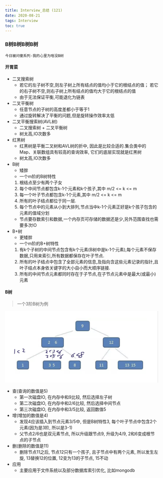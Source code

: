 ```yaml
---
title: Interview_总结 (121)
date: 2020-08-21
tags: Interview
toc: true
---
```


### B树B树B树B树
    今日被问傻系列-我的心里为啥没B树

<!-- more -->

#### 开胃菜
- 二叉搜索树
    * 若它的左子树不空,则左子树上所有结点的值均小于它的根结点的值； 若它的右子树不空,则右子树上所有结点的值均大于它的根结点的值
    * 由于无法保证平衡,可能退化为链表
- 二叉平衡树
    * 任意节点的子树的高度差都小于等于1
    * 通过旋转解决了平衡的问题,但是旋转操作效率太低
- 二叉平衡搜索树(AVL树)
    * 二叉搜索树 + 二叉平衡树
    * 树太高,IO次数多
- 红黑树
    * 红黑树是平衡二叉树和AVL树的折中, 因此是比较合适的.集合类中的Map、关联数组具有较高的查询效率, 它们的底层实现就是红黑树
    * 树太高,IO次数多
- B树
    * 矮胖
    * 一个m阶的B树特性
    1. 根结点至少有两个子女
    2. 每个中间节点都包含k-1个元素和k个孩子,其中 m/2 <= k <= m
    3. 每一个叶子节点都包含k-1个元素,其中 m/2 <= k <= m
    4. 所有的叶子结点都位于同一层.
    5. 每个节点中的元素从小到大排列,节点当中k-1个元素正好是k个孩子包含的元素的值域分划
    * 节点要存数索引和数据,一个内存页可存储的数据还是少,另外范围查找也需要多次IO
- B+树
    * 更矮胖
    * 一个m阶的B+树特性
    1. 有k个子树的中间节点包含有k个元素(B树中是k-1个元素),每个元素不保存数据,只用来索引,所有数据都保存在叶子节点.
    2. 所有的叶子结点中包含了全部元素的信息,及指向含这些元素记录的指针,且叶子结点本身依关键字的大小自小而大顺序链接.
    3. 所有的中间节点元素都同时存在于子节点,在子节点元素中是最大(或最小)元素

#### B树
> 一个3阶B树为例

![3阶B树](/img/20200821_1.png)
- 查(查询的数值是5)
    * 第一次磁盘IO, 在内存中和9比较, 然后选择左子树
    * 第二次磁盘IO, 在内存中和2/6比较, 然后选择中间节点
    * 第三次磁盘IO, 在内存中和3/5比较, 返回数值5
- 增(增加的数值是4)
    * 发现4应该插入到节点元素3/5中, 但是B树特性3, 每个叶子节点中包含2个元素(因为是3阶, 所以是3-1)
    * 父节点2/6也是双元素节点, 所以升级跟节点9, 升级为4/9, 2和6变成根节点的子节点
- 删(删除的数值是11)
    * 删除节点11之后, 节点12只有一个孩子, 且子节点中有两个元素, 所以发生左旋, 13替换12的位置, 12变为13的子节点, 15不动
- 应用
    * 主要应用于文件系统以及部分数据库索引优化, 比如mongodb



